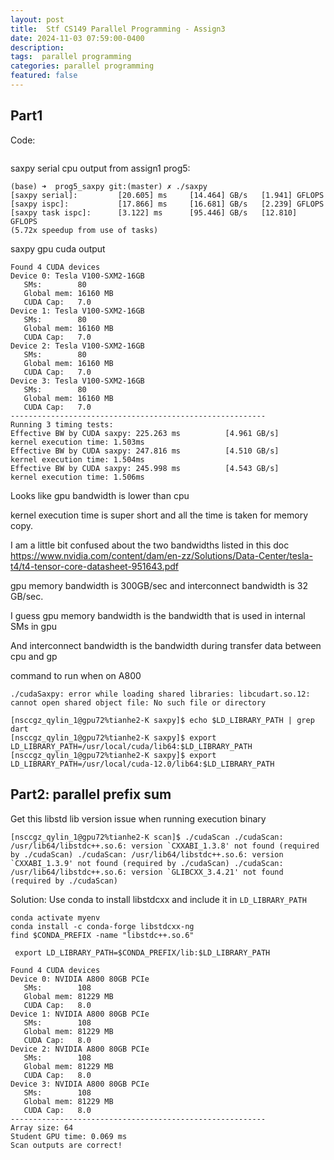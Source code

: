 ```yaml
---
layout: post
title:  Stf CS149 Parallel Programming - Assign3
date: 2024-11-03 07:59:00-0400
description:  
tags:  parallel programming  
categories: parallel programming
featured: false
---
```





## Part1
Code:
```
```
saxpy serial cpu output from assign1 prog5:
```
(base) ➜  prog5_saxpy git:(master) ✗ ./saxpy
[saxpy serial]:         [20.605] ms     [14.464] GB/s   [1.941] GFLOPS
[saxpy ispc]:           [17.866] ms     [16.681] GB/s   [2.239] GFLOPS
[saxpy task ispc]:      [3.122] ms      [95.446] GB/s   [12.810] GFLOPS                                                                                                                                                           (5.72x speedup from use of tasks)
```


saxpy gpu cuda output


```
Found 4 CUDA devices
Device 0: Tesla V100-SXM2-16GB
   SMs:        80
   Global mem: 16160 MB
   CUDA Cap:   7.0
Device 1: Tesla V100-SXM2-16GB
   SMs:        80
   Global mem: 16160 MB
   CUDA Cap:   7.0
Device 2: Tesla V100-SXM2-16GB
   SMs:        80
   Global mem: 16160 MB
   CUDA Cap:   7.0
Device 3: Tesla V100-SXM2-16GB
   SMs:        80
   Global mem: 16160 MB
   CUDA Cap:   7.0
---------------------------------------------------------
Running 3 timing tests:
Effective BW by CUDA saxpy: 225.263 ms          [4.961 GB/s]
kernel execution time: 1.503ms
Effective BW by CUDA saxpy: 247.816 ms          [4.510 GB/s]
kernel execution time: 1.504ms
Effective BW by CUDA saxpy: 245.998 ms          [4.543 GB/s]
kernel execution time: 1.506ms
```
Looks like gpu bandwidth is lower than cpu


kernel execution time is super short and all the time is taken for memory copy.

I am a little bit confused about the two bandwidths listed in this doc 
https://www.nvidia.com/content/dam/en-zz/Solutions/Data-Center/tesla-t4/t4-tensor-core-datasheet-951643.pdf

gpu memory bandwidth is 300GB/sec and interconnect bandwidth is 32 GB/sec.

I guess gpu memory bandwidth is the bandwidth that is used in internal SMs in gpu

And interconnect bandwidth is the bandwidth during transfer data between cpu and gp

command to run when on A800
```
./cudaSaxpy: error while loading shared libraries: libcudart.so.12: cannot open shared object file: No such file or directory

[nsccgz_qylin_1@gpu72%tianhe2-K saxpy]$ echo $LD_LIBRARY_PATH | grep dart
[nsccgz_qylin_1@gpu72%tianhe2-K saxpy]$ export LD_LIBRARY_PATH=/usr/local/cuda/lib64:$LD_LIBRARY_PATH
[nsccgz_qylin_1@gpu72%tianhe2-K saxpy]$ export LD_LIBRARY_PATH=/usr/local/cuda-12.0/lib64:$LD_LIBRARY_PATH
```



## Part2: parallel prefix sum

Get this libstd lib version issue when running execution binary 
```
[nsccgz_qylin_1@gpu72%tianhe2-K scan]$ ./cudaScan ./cudaScan: /usr/lib64/libstdc++.so.6: version `CXXABI_1.3.8' not found (required by ./cudaScan) ./cudaScan: /usr/lib64/libstdc++.so.6: version `CXXABI_1.3.9' not found (required by ./cudaScan) ./cudaScan: /usr/lib64/libstdc++.so.6: version `GLIBCXX_3.4.21' not found (required by ./cudaScan)
```

Solution:
Use conda to install libstdcxx and include it in `LD_LIBRARY_PATH`
```
conda activate myenv
conda install -c conda-forge libstdcxx-ng
find $CONDA_PREFIX -name "libstdc++.so.6"

 export LD_LIBRARY_PATH=$CONDA_PREFIX/lib:$LD_LIBRARY_PATH
```


```
Found 4 CUDA devices
Device 0: NVIDIA A800 80GB PCIe
   SMs:        108
   Global mem: 81229 MB
   CUDA Cap:   8.0
Device 1: NVIDIA A800 80GB PCIe
   SMs:        108
   Global mem: 81229 MB
   CUDA Cap:   8.0
Device 2: NVIDIA A800 80GB PCIe
   SMs:        108
   Global mem: 81229 MB
   CUDA Cap:   8.0
Device 3: NVIDIA A800 80GB PCIe
   SMs:        108
   Global mem: 81229 MB
   CUDA Cap:   8.0
---------------------------------------------------------
Array size: 64
Student GPU time: 0.069 ms
Scan outputs are correct!
```


